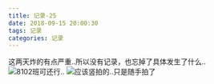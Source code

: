 ```yaml
---
title: 记录-25
date: 2018-09-15 20:00:30
tags: 记录
categories: 记录
---
```

这两天炸的有点严重..所以没有记录，也忘掉了具体发生了什么..
![8102班可还行..](/img/记录25-1.jpg)
![应该竖拍的..只是随手拍了](/img/记录25-2.jpg)